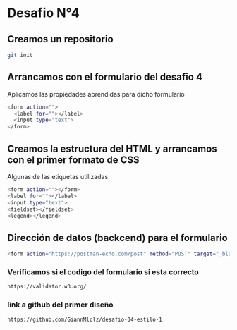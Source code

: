 # Desafio N°4

## Creamos un repositorio

```sh
git init
```
## Arrancamos con el formulario del desafio 4

Aplicamos las propiedades aprendidas para dicho formulario

```sh
<form action="">
  <label for=""></label>
  <input type="text">
</form>
```

## Creamos la estructura del HTML y arrancamos con el primer formato de CSS

Algunas de las etiquetas utilizadas
```sh
<form action=""></form>
<label for=""></label>
<input type="text">
<fieldset></fieldset>
<legend></legend>
```

## Dirección de datos (backcend) para el formulario

```sh
<form action="https://postman-echo.com/post" method="POST" target="_blank">
```

### Verificamos si el codigo del formulario si esta correcto 

```sh
https://validator.w3.org/
```

### link a github del primer diseño

```sh
https://github.com/GiannMlclz/desafio-04-estilo-1
```

